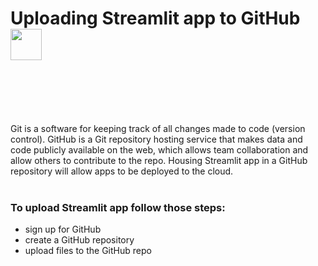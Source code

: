 # Uploading Streamlit app to GitHub <img src="https://github.com/mBohunickaCharles/30DaysofStreamlit/blob/master/Day_6/github-removebg-preview.png" width="50"/>  <br><br/> 
<br><br/> 

Git is a software for keeping track of all changes made to code (version control). GitHub is a Git repository hosting service that makes data and code publicly available on the web, which allows team collaboration and allow others to contribute to the repo.
Housing Streamlit app in a GitHub repository will allow apps to be deployed to the cloud.
<br><br/> 

### To upload Streamlit app follow those steps:
- sign up for GitHub
- create a GitHub repository
- upload files to the GitHub repo
 

